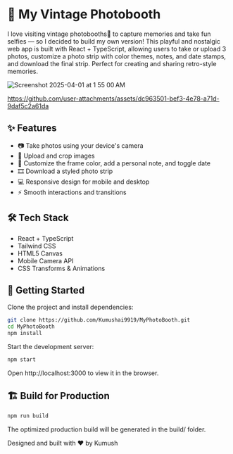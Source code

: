 # 📸 My Vintage Photobooth 

I love visiting vintage photobooths🤎 to capture memories and take fun selfies — so I decided to build my own version!
This playful and nostalgic web app is built with React + TypeScript, allowing users to take or upload 3 photos, customize a photo strip with color themes, notes, and date stamps, and download the final strip. Perfect for creating and sharing retro-style memories.


![Screenshot 2025-04-01 at 1 55 00 AM](https://github.com/user-attachments/assets/b1d81d4c-719d-4708-9d99-8b1a87b4a36e)


https://github.com/user-attachments/assets/dc963501-bef3-4e78-a71d-9daf5c2a61da




## ✨ Features

- 📷 Take photos using your device's camera
- 📁 Upload and crop images
- 🎨 Customize the frame color, add a personal note, and toggle date
- 🎞️ Download a styled photo strip
- 💻 Responsive design for mobile and desktop
- ⚡ Smooth interactions and transitions

## 🛠️ Tech Stack

- React + TypeScript
- Tailwind CSS
- HTML5 Canvas
- Mobile Camera API
- CSS Transforms & Animations

## 🚀 Getting Started

Clone the project and install dependencies:

```bash
git clone https://github.com/Kumushai9919/MyPhotoBooth.git
cd MyPhotoBooth
npm install
```
Start the development server:
```bash
npm start
```
Open http://localhost:3000 to view it in the browser.

##  🏗️ Build for Production
```bash
npm run build
```
The optimized production build will be generated in the build/ folder.

Designed and built with ❤️ by Kumush
